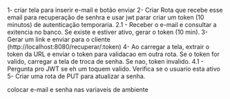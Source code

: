 1- criar tela para inserir e-mail e botão enviar
2- Criar Rota que recebe esse email para recuperação de senhra e usar jwt parar criar um token (10 minutos) de autenticação temporaria.
2.1 - Receber o e-mail e consultar a exitencia no banco. Se existe e estiver ativo, gerar o token (10 min). 
3- Gerar um link e enviar para o cliente (http://localhost:8080/recuperar/:token)
4- Ao carregar a tela, extrair o token da URL e enviar o token para validacao em outra rota. Se o token for valido, carregar a tela de troca de senha. Se nao, token invalido.
4.1 - Pergunta pro JWT se eh um toquem valido. Verifica se o usuario esta ativo
5- Criar uma rota de PUT para atualizar a senha.



colocar e-mail e senha nas variaveis de ambiente